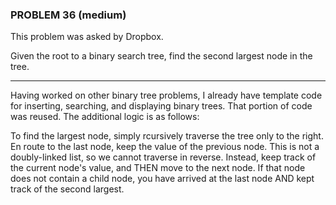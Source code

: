 ### PROBLEM 36 (medium)

This problem was asked by Dropbox.

Given the root to a binary search tree, find the second largest node in the tree.

---
Having worked on other binary tree problems, I already have template code for inserting, searching, and displaying binary trees. That portion of code was reused. The additional logic is as follows:

To find the largest node, simply rcursively traverse the tree only to the right. En route to the last node, keep the value of the previous node. This is not a doubly-linked list, so we cannot traverse in reverse. Instead, keep track of the current node's value, and THEN move to the next node. If that node does not contain a child node, you have arrived at the last node AND kept track of the second largest.
